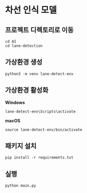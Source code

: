 # 차선 인식 모델

## 프로젝트 디렉토리로 이동

```
cd AI
cd lane-detection
```

## 가상환경 생성

```
python3 -m venv lane-detect-env
```

## 가상환경 활성화

**Windows**

```
lane-detect-env\Scripts\activate
```

**macOS**

```
source lane-detect-env/bin/activate
```

## 패키지 설치

```
pip install -r requirements.txt
```

## 실행

```
python main.py
```
